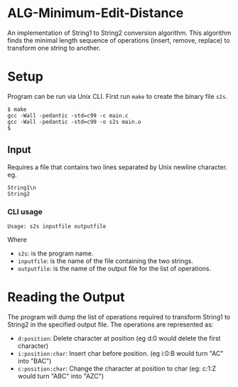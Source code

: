 # ALG-Minimum-Edit-Distance
An implementation of String1 to String2 conversion algorithm. This algorithm finds the minimal length sequence of operations (insert, remove, replace) to transform one string to another.

# Setup
Program can be run via Unix CLI. First run `make` to create the binary file `s2s`.
```
$ make
gcc -Wall -pedantic -std=c99 -c main.c
gcc -Wall -pedantic -std=c99 -o s2s main.o
$
```
## Input
Requires a file that contains two lines separated by Unix newline character.
eg.
```
String1\n
String2
```
### CLI usage
```
Usage: s2s inputfile outputfile
```
Where
- `s2s`: is the program name.
- `inputfile`: is the name of the file containing the two strings.
- `outputfile`: is the name of the output file for the list of operations.

# Reading the Output
The program will dump the list of operations required to transform String1 to String2 in the specified output file. The operations are represented as:
- `d:position`: Delete character at position (eg d:0  would delete the first character)
- `i:position:char`: Insert char before position.  (eg i:0:B      would turn "AC" into "BAC")
- `c:position:char`: Change the character at position to char  (eg: c:1:Z would turn "ABC" into "AZC")
